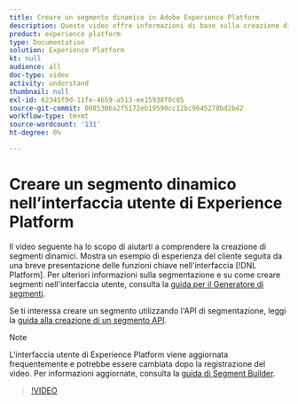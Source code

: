 ```yaml
---
title: Creare un segmento dinamico in Adobe Experience Platform
description: Questo video offre informazioni di base sulla creazione di un segmento dinamico utilizzando l’interfaccia utente di Platform.
product: experience platform
type: Documentation
solution: Experience Platform
kt: null
audience: all
doc-type: video
activity: understand
thumbnail: null
exl-id: 62345f9d-11fe-4659-a513-ee15938f0c85
source-git-commit: 0085306a2f5172eb19590cc12bc9645278bd2b42
workflow-type: tm+mt
source-wordcount: '131'
ht-degree: 0%

---
```


# Creare un segmento dinamico nell’interfaccia utente di Experience Platform

Il video seguente ha lo scopo di aiutarti a comprendere la creazione di segmenti dinamici. Mostra un esempio di esperienza del cliente seguita da una breve presentazione delle funzioni chiave nell&#39;interfaccia [!DNL Platform]. Per ulteriori informazioni sulla segmentazione e su come creare segmenti nell&#39;interfaccia utente, consulta la [guida per il Generatore di segmenti](../ui/segment-builder.md).

Se ti interessa creare un segmento utilizzando l&#39;API di segmentazione, leggi la [guida alla creazione di un segmento API](../tutorials/create-a-segment.md).

>[!NOTE]
>
>L’interfaccia utente di Experience Platform viene aggiornata frequentemente e potrebbe essere cambiata dopo la registrazione del video. Per informazioni aggiornate, consulta la [guida di Segment Builder](../ui/segment-builder.md).

>[!VIDEO](https://video.tv.adobe.com/v/328608?quality=12&learn=on&captions=ita)
